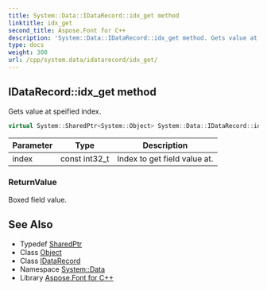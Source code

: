 ```yaml
---
title: System::Data::IDataRecord::idx_get method
linktitle: idx_get
second_title: Aspose.Font for C++
description: 'System::Data::IDataRecord::idx_get method. Gets value at speified index in C++.'
type: docs
weight: 300
url: /cpp/system.data/idatarecord/idx_get/
---
```

## IDataRecord::idx_get method


Gets value at speified index.

```cpp
virtual System::SharedPtr<System::Object> System::Data::IDataRecord::idx_get(const int32_t index)=0
```


| Parameter | Type | Description |
| --- | --- | --- |
| index | const int32_t | Index to get field value at. |

### ReturnValue

Boxed field value.

## See Also

* Typedef [SharedPtr](../../../system/sharedptr/)
* Class [Object](../../../system/object/)
* Class [IDataRecord](../)
* Namespace [System::Data](../../)
* Library [Aspose.Font for C++](../../../)
